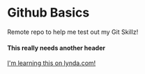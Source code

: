 Github Basics
=============

Remote repo to help me test out my Git Skillz!
#### This really needs another header
[I'm learning this on lynda.com!](http://www.lynda.com)
